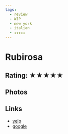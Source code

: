 ```yaml
---
tags:
  - review
  - WIP
  - new york
  - italian
  - ★★★★★
---
```

# Rubirosa

## Rating: ★★★★★

## Photos

## Links

- [yelp]()
- [google]()